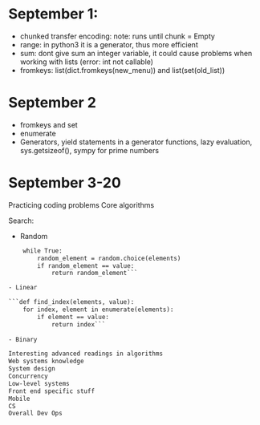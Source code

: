 # September 1:
- chunked transfer encoding: note: runs until chunk = Empty
- range: in python3 it is a generator, thus more efficient
- sum: dont give sum an integer variable, it could cause problems when working with lists (error: int not callable)
- fromkeys: list(dict.fromkeys(new_menu)) and list(set(old_list))

# September 2
- fromkeys and set
- enumerate
- Generators, yield statements in a generator functions, lazy evaluation, sys.getsizeof(), sympy for prime numbers

# September 3-20
Practicing coding problems
Core algorithms

Search:
- Random

```def find(elements, value):
    while True:
        random_element = random.choice(elements)
        if random_element == value:
            return random_element```

- Linear

```def find_index(elements, value):
    for index, element in enumerate(elements):
        if element == value:
            return index```
            
- Binary

Interesting advanced readings in algorithms
Web systems knowledge
System design
Concurrency
Low-level systems
Front end specific stuff
Mobile
CS
Overall Dev Ops
